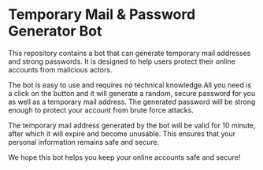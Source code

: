 # Temporary Mail & Password Generator Bot

This repository contains a bot that can generate temporary mail addresses and strong passwords. It is designed to help users protect their online accounts from malicious actors.

The bot is easy to use and requires no technical knowledge.All you need is a click on the button and it will generate a random, secure password for you as well as a temporary mail address. The generated password will be strong enough to protect your account from brute force attacks. 

The temporary mail address generated by the bot will be valid for 10 minute, after which it will expire and become unusable. This ensures that your personal information remains safe and secure. 

We hope this bot helps you keep your online accounts safe and secure!
